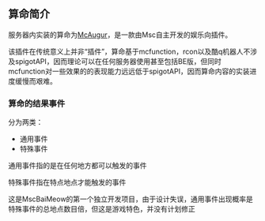 ## 算命简介
服务器内实装的算命为[McAugur](https://github.com/miaoscraft/mcaugur)，是一款由Msc自主开发的娱乐向插件。

该插件在传统意义上并非“插件”，算命基于mcfunction，rcon以及酷q机器人不涉及spigotAPI，因而理论可以在任何服务器使用甚至包括BE版，但同时mcfunction对一些效果的的表现能力远远低于spigotAPI，因而算命内容的实装进度缓慢而艰难。

### 算命的结果事件
分为两类：

- 通用事件
- 特殊事件
  
通用事件指的是在任何地方都可以触发的事件

特殊事件指在特点地点才能触发的事件

这是MscBaiMeow的第一个独立开发项目，由于设计失误，通用事件出现概率是特殊事件的总地点数目倍，但这是游戏特色，并没有计划修正